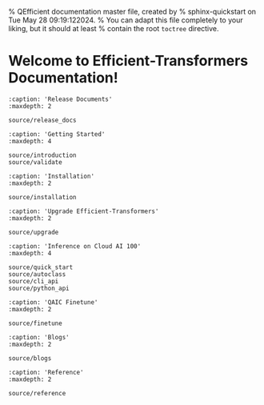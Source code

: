 % QEfficient documentation master file, created by
% sphinx-quickstart on Tue May 28 09:19:122024.
% You can adapt this file completely to your liking, but it should at least
% contain the root `toctree` directive.

Welcome to Efficient-Transformers Documentation!
========================================
<!-- ```{include} ../README.md
   :relative-images: 
```   -->

```{toctree}
:caption: 'Release Documents'
:maxdepth: 2
 
source/release_docs
```


```{toctree}
:caption: 'Getting Started'
:maxdepth: 4
 
source/introduction
source/validate
```


```{toctree}
:caption: 'Installation'
:maxdepth: 2

source/installation
```

```{toctree}
:caption: 'Upgrade Efficient-Transformers'
:maxdepth: 2

source/upgrade
```

```{toctree}
:caption: 'Inference on Cloud AI 100'
:maxdepth: 4

source/quick_start
source/autoclass
source/cli_api
source/python_api
```


```{toctree}
:caption: 'QAIC Finetune'
:maxdepth: 2

source/finetune

```

```{toctree}
:caption: 'Blogs'
:maxdepth: 2

source/blogs

```

```{toctree}
:caption: 'Reference'
:maxdepth: 2

source/reference

```
